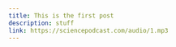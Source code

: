 ```yaml
---
title: This is the first post
description: stuff
link: https://sciencepodcast.com/audio/1.mp3
---
```


